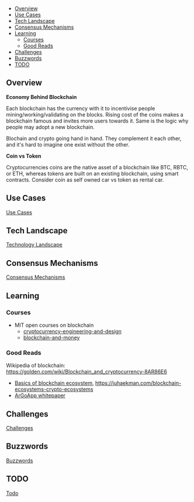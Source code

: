 - [Overview](#overview)
- [Use Cases](#use-cases)
- [Tech Landscape](#tech-landscape)
- [Consensus Mechanisms](#consensus-mechanisms)
- [Learning](#learning)
  - [Courses](#courses)
  - [Good Reads](#good-reads)
- [Challenges](#challenges)
- [Buzzwords](#buzzwords)
- [TODO](#todo)

## Overview

**Economy Behind Blockchain**

Each blockchain has the currency with it to incentivise people mining/working/validating on the blocks. Rising cost of the coins makes a blockchain famous and invites more users towards it.  Same is the logic why people may adopt a new blockchain. 

Blochain and crypto going hand in hand. They complement it each other, and it's hard to imagine one exist without the other. 

**Coin vs Token** 

Cryptocurrencies coins are the native asset of a blockchain like BTC, RBTC, or ETH, whereas tokens are built on an existing blockchain, using smart contracts. Consider coin as self owned car vs token as rental car. 

## Use Cases

[Use Cases](./use-cases.md)

## Tech Landscape

[Technology Landscape](./tech-ecosystem.md)

## Consensus Mechanisms

[Consensus Mechanisms](./consensus-mechanisms.md)

## Learning

### Courses

- MIT open courses on blockchain
  - [cryptocurrency-engineering-and-design](https://ocw.mit.edu/courses/media-arts-and-sciences/mas-s62-cryptocurrency-engineering-and-design-spring-2018/index.htm)
  - [blockchain-and-money](https://ocw.mit.edu/courses/sloan-school-of-management/15-s12-blockchain-and-money-fall-2018/video-lectures/)

### Good Reads

Wikipedia of blockchain: https://golden.com/wiki/Blockchain_and_cryptocurrency-8AR86E6

- [Basics of blockchain ecosystem](https://www.youtube.com/watch?v=jE5gihGbvKs&t=88s), https://juhaekman.com/blockchain-ecosystems-crypto-ecosystems
- [ArGoApp whitepaper](https://drive.google.com/file/d/1F1QNr0BMvS4_NIWfYbjD-14kva3wkyKp/view)


## Challenges

[Challenges](./challenges.md)

## Buzzwords

[Buzzwords](./buzzwords.md)

## TODO

[Todo](./todo)
